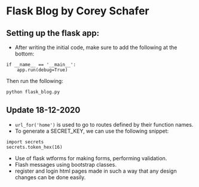 # Flask Blog by Corey Schafer

## Setting up the flask app:

* After writing the initial code, make sure to add the following at the bottom:
```
if __name__ == '__main__':
	app.run(debug=True)
```

Then run the following:
```
python flask_blog.py
```


## Update 18-12-2020

* `url_for('home')` is used to go to routes defined by their function names.
* To generate a SECRET_KEY, we can use the following snippet:
```
import secrets
secrets.token_hex(16)
```
* Use of flask wtforms for making forms, performing validation.
* Flash messages using bootstrap classes.
* register and login html pages made in such a way that any design changes can be done easily.
